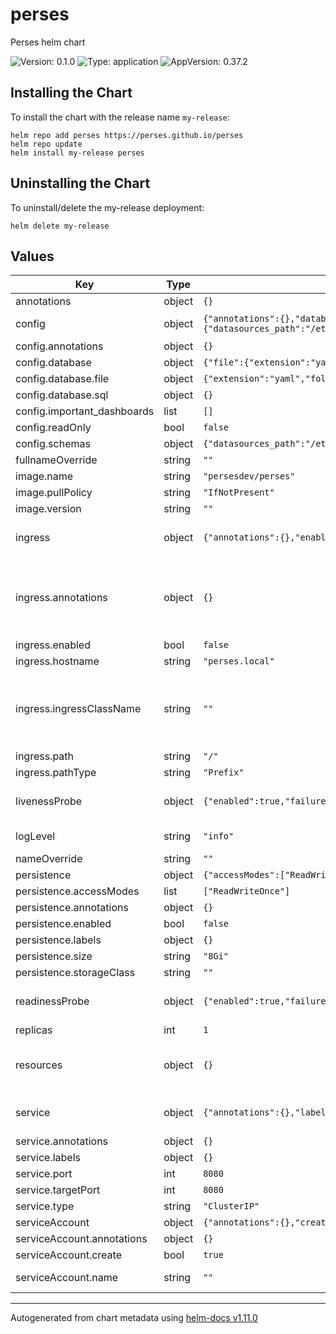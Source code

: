 <!-- Any change to the README file must be must be done on README.md.gotmpl file -->

# perses

Perses helm chart

![Version: 0.1.0](https://img.shields.io/badge/Version-0.1.0-informational?style=flat-square) ![Type: application](https://img.shields.io/badge/Type-application-informational?style=flat-square) ![AppVersion: 0.37.2](https://img.shields.io/badge/AppVersion-0.37.2-informational?style=flat-square)

## Installing the Chart

To install the chart with the release name `my-release`:

```
helm repo add perses https://perses.github.io/perses
helm repo update
helm install my-release perses
```

## Uninstalling the Chart

To uninstall/delete the my-release deployment:

```
helm delete my-release
```

## Values

| Key                         | Type   | Default                                                                                                                                                                                                                                                                                                                                                    | Description                                                                                                                                                                                                                                                                                                     |
|-----------------------------|--------|------------------------------------------------------------------------------------------------------------------------------------------------------------------------------------------------------------------------------------------------------------------------------------------------------------------------------------------------------------|-----------------------------------------------------------------------------------------------------------------------------------------------------------------------------------------------------------------------------------------------------------------------------------------------------------------|
| annotations                 | object | `{}`                                                                                                                                                                                                                                                                                                                                                       | Statefulset Annotations                                                                                                                                                                                                                                                                                         |
| config                      | object | `{"annotations":{},"database":{"file":{"extension":"yaml","folder":"/etc/perses/storage"},"sql":{}},"important_dashboards":[],"readOnly":false,"schemas":{"datasources_path":"/etc/perses/schemas/datasources","panels_path":"/etc/perses/schemas/panels","queries_path":"/etc/perses/schemas/queries","variables_path":"/etc/perses/schemas/variables"}}` | Perses configuration file ref: https://github.com/perses/perses/blob/main/docs/configuration.md                                                                                                                                                                                                                 |
| config.annotations          | object | `{}`                                                                                                                                                                                                                                                                                                                                                       | Annotations for config secret                                                                                                                                                                                                                                                                                   |
| config.database             | object | `{"file":{"extension":"yaml","folder":"/etc/perses/storage"},"sql":{}}`                                                                                                                                                                                                                                                                                    | Database config based on data base type                                                                                                                                                                                                                                                                         |
| config.database.file        | object | `{"extension":"yaml","folder":"/etc/perses/storage"}`                                                                                                                                                                                                                                                                                                      | file system configs                                                                                                                                                                                                                                                                                             |
| config.database.sql         | object | `{}`                                                                                                                                                                                                                                                                                                                                                       | SQL Config                                                                                                                                                                                                                                                                                                      |
| config.important_dashboards | list   | `[]`                                                                                                                                                                                                                                                                                                                                                       | Important dashboards list                                                                                                                                                                                                                                                                                       |
| config.readOnly             | bool   | `false`                                                                                                                                                                                                                                                                                                                                                    | Configure Perses instance as readonly                                                                                                                                                                                                                                                                           |
| config.schemas              | object | `{"datasources_path":"/etc/perses/schemas/datasources","panels_path":"/etc/perses/schemas/panels","queries_path":"/etc/perses/schemas/queries","variables_path":"/etc/perses/schemas/variables"}`                                                                                                                                                          | Schemas paths                                                                                                                                                                                                                                                                                                   |
| fullnameOverride            | string | `""`                                                                                                                                                                                                                                                                                                                                                       | Override fully qualified app name                                                                                                                                                                                                                                                                               |
| image.name                  | string | `"persesdev/perses"`                                                                                                                                                                                                                                                                                                                                       | Perses image repository and name                                                                                                                                                                                                                                                                                |
| image.pullPolicy            | string | `"IfNotPresent"`                                                                                                                                                                                                                                                                                                                                           | Default image pull policy                                                                                                                                                                                                                                                                                       |
| image.version               | string | `""`                                                                                                                                                                                                                                                                                                                                                       | Overrides the image tag whose default is the chart appVersion.                                                                                                                                                                                                                                                  |
| ingress                     | object | `{"annotations":{},"enabled":false,"hostname":"perses.local","ingressClassName":"","path":"/","pathType":"Prefix"}`                                                                                                                                                                                                                                        | Configure the ingress resource that allows you to access Thanos Query Frontend ref: https://kubernetes.io/docs/concepts/services-networking/ingress/                                                                                                                                                            |
| ingress.annotations         | object | `{}`                                                                                                                                                                                                                                                                                                                                                       | Additional annotations for the Ingress resource. To enable certificate autogeneration, place here your cert-manager annotations. For a full list of possible ingress annotations, please see ref: https://github.com/kubernetes/ingress-nginx/blob/master/docs/user-guide/nginx-configuration/annotations.md    |
| ingress.enabled             | bool   | `false`                                                                                                                                                                                                                                                                                                                                                    | Enable ingress controller resource                                                                                                                                                                                                                                                                              |
| ingress.hostname            | string | `"perses.local"`                                                                                                                                                                                                                                                                                                                                           | Default host for the ingress resource                                                                                                                                                                                                                                                                           |
| ingress.ingressClassName    | string | `""`                                                                                                                                                                                                                                                                                                                                                       | IngressClass that will be be used to implement the Ingress (Kubernetes 1.18+) This is supported in Kubernetes 1.18+ and required if you have more than one IngressClass marked as the default for your cluster . ref: https://kubernetes.io/blog/2020/04/02/improvements-to-the-ingress-api-in-kubernetes-1.18/ |
| ingress.path                | string | `"/"`                                                                                                                                                                                                                                                                                                                                                      | Ingress path                                                                                                                                                                                                                                                                                                    |
| ingress.pathType            | string | `"Prefix"`                                                                                                                                                                                                                                                                                                                                                 | Ingress path type                                                                                                                                                                                                                                                                                               |
| livenessProbe               | object | `{"enabled":true,"failureThreshold":5,"initialDelaySeconds":10,"periodSeconds":60,"successThreshold":1,"timeoutSeconds":5}`                                                                                                                                                                                                                                | Liveness probe configuration Ref: https://kubernetes.io/docs/tasks/configure-pod-container/configure-liveness-readiness-startup-probes/                                                                                                                                                                         |
| logLevel                    | string | `"info"`                                                                                                                                                                                                                                                                                                                                                   | Log level for Perses be configured in available options "panic", "error", "warning", "info", "debug", "trace"                                                                                                                                                                                                   |
| nameOverride                | string | `""`                                                                                                                                                                                                                                                                                                                                                       | Override name of the chart used in Kubernetes object names.                                                                                                                                                                                                                                                     |
| persistence                 | object | `{"accessModes":["ReadWriteOnce"],"annotations":{},"enabled":false,"labels":{},"size":"8Gi","storageClass":""}`                                                                                                                                                                                                                                            | Persistence parameters                                                                                                                                                                                                                                                                                          |
| persistence.accessModes     | list   | `["ReadWriteOnce"]`                                                                                                                                                                                                                                                                                                                                        | PVC Access Modes for data volume                                                                                                                                                                                                                                                                                |
| persistence.annotations     | object | `{}`                                                                                                                                                                                                                                                                                                                                                       | Annotations for the PVC                                                                                                                                                                                                                                                                                         |
| persistence.enabled         | bool   | `false`                                                                                                                                                                                                                                                                                                                                                    | If disabled it will use a emptydir volume                                                                                                                                                                                                                                                                       |
| persistence.labels          | object | `{}`                                                                                                                                                                                                                                                                                                                                                       | Labels for the PVC                                                                                                                                                                                                                                                                                              |
| persistence.size            | string | `"8Gi"`                                                                                                                                                                                                                                                                                                                                                    | PVC Storage Request for data volume                                                                                                                                                                                                                                                                             |
| persistence.storageClass    | string | `""`                                                                                                                                                                                                                                                                                                                                                       | Specify the `storageClass` used to provision the volume                                                                                                                                                                                                                                                         |
| readinessProbe              | object | `{"enabled":true,"failureThreshold":5,"initialDelaySeconds":5,"periodSeconds":10,"successThreshold":1,"timeoutSeconds":5}`                                                                                                                                                                                                                                 | Readiness probe configuration Ref: https://kubernetes.io/docs/tasks/configure-pod-container/configure-liveness-readiness-startup-probes/                                                                                                                                                                        |
| replicas                    | int    | `1`                                                                                                                                                                                                                                                                                                                                                        | Number of pod replicas.                                                                                                                                                                                                                                                                                         |
| resources                   | object | `{}`                                                                                                                                                                                                                                                                                                                                                       | Resource limits & requests. Update according to your own use case as these values might be too low for a typical deployment. ref: https://kubernetes.io/docs/concepts/configuration/manage-resources-containers/                                                                                                |
| service                     | object | `{"annotations":{},"labels":{},"port":8080,"targetPort":8080,"type":"ClusterIP"}`                                                                                                                                                                                                                                                                          | Expose the Perses service to be accessed from outside the cluster (LoadBalancer service). or access it from within the cluster (ClusterIP service). Set the service type and the port to serve it.                                                                                                              |
| service.annotations         | object | `{}`                                                                                                                                                                                                                                                                                                                                                       | Annotations to add to the service                                                                                                                                                                                                                                                                               |
| service.labels              | object | `{}`                                                                                                                                                                                                                                                                                                                                                       | Labeles to add to the service                                                                                                                                                                                                                                                                                   |
| service.port                | int    | `8080`                                                                                                                                                                                                                                                                                                                                                     | Service Port                                                                                                                                                                                                                                                                                                    |
| service.targetPort          | int    | `8080`                                                                                                                                                                                                                                                                                                                                                     | Perses running port                                                                                                                                                                                                                                                                                             |
| service.type                | string | `"ClusterIP"`                                                                                                                                                                                                                                                                                                                                              | Service Type                                                                                                                                                                                                                                                                                                    |
| serviceAccount              | object | `{"annotations":{},"create":true,"name":""}`                                                                                                                                                                                                                                                                                                               | Service account for Perses to use.                                                                                                                                                                                                                                                                              |
| serviceAccount.annotations  | object | `{}`                                                                                                                                                                                                                                                                                                                                                       | Annotations to add to the service account                                                                                                                                                                                                                                                                       |
| serviceAccount.create       | bool   | `true`                                                                                                                                                                                                                                                                                                                                                     | Specifies whether a service account should be created                                                                                                                                                                                                                                                           |
| serviceAccount.name         | string | `""`                                                                                                                                                                                                                                                                                                                                                       | The name of the service account to use. If not set and create is true, a name is generated using the fullname template                                                                                                                                                                                          |

---

Autogenerated from chart metadata using [helm-docs v1.11.0](https://github.com/norwoodj/helm-docs/releases/v1.11.0)
